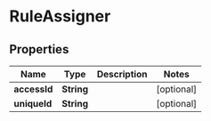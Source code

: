 

# RuleAssigner


## Properties

| Name | Type | Description | Notes |
|------------ | ------------- | ------------- | -------------|
|**accessId** | **String** |  |  [optional] |
|**uniqueId** | **String** |  |  [optional] |



